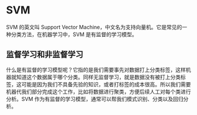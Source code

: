 # SVM

SVM 的英文叫 Support Vector Machine，中文名为支持向量机。它是常见的一种分类方法，在机器学习中，SVM 是有监督的学习模型。

## 监督学习和非监督学习

什么是有监督的学习模型呢？它指的是我们需要事先对数据打上分类标签，这样机器就知道这个数据属于哪个分类。同样无监督学习，就是数据没有被打上分类标签，这可能是因为我们不具备先验的知识，或者打标签的成本很高。所以我们需要机器代我们部分完成这个工作，比如将数据进行聚类，方便后续人工对每个类进行分析。SVM 作为有监督的学习模型，通常可以帮我们模式识别、分类以及回归分析。

